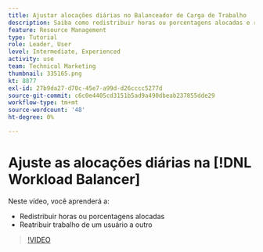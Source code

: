 ```yaml
---
title: Ajustar alocações diárias no Balanceador de Carga de Trabalho
description: Saiba como redistribuir horas ou porcentagens alocadas e reatribuir o trabalho de um usuário para outro.
feature: Resource Management
type: Tutorial
role: Leader, User
level: Intermediate, Experienced
activity: use
team: Technical Marketing
thumbnail: 335165.png
kt: 8877
exl-id: 27b9da27-d70c-45e7-a99d-d26cccc5277d
source-git-commit: c6c0e4405cd3151b5ad9a490dbeab237855dde29
workflow-type: tm+mt
source-wordcount: '48'
ht-degree: 0%

---
```


# Ajuste as alocações diárias na [!DNL Workload Balancer]

Neste vídeo, você aprenderá a:

* Redistribuir horas ou porcentagens alocadas
* Reatribuir trabalho de um usuário a outro


>[!VIDEO](https://video.tv.adobe.com/v/335165/?quality=12)
